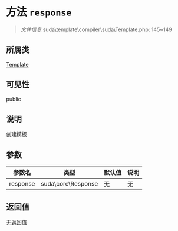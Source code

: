 # 方法 `response`

> *文件信息* suda\template\compiler\suda\Template.php: 145~149

## 所属类 

[Template](../Template.md)

## 可见性

 public 

## 说明

创建模板

## 参数


| 参数名 | 类型 | 默认值 | 说明 |
|--------|-----|-------|-------|
| response |  suda\core\Response | 无 | 无 |



## 返回值

无返回值
